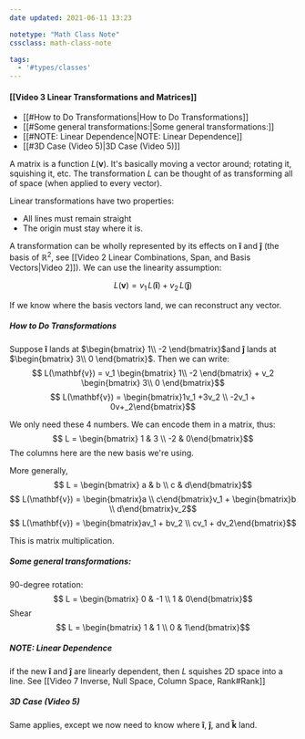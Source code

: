 ```yaml
---
date updated: 2021-06-11 13:23

notetype: "Math Class Note"
cssclass: math-class-note

tags:
  - '#types/classes'
---
```


#### [[Video 3 Linear Transformations and Matrices]]

- [[#How to Do Transformations|How to Do Transformations]]
- [[#Some general transformations:|Some general transformations:]]
- [[#NOTE: Linear Dependence|NOTE: Linear Dependence]]
- [[#3D Case (Video 5)|3D Case (Video 5)]]


A matrix is a function $L(\mathbf{v})$. It's basically moving a vector around; rotating it, squishing it, etc. 
The transformation $L$ can be thought of as transforming all of space (when applied to every vector). 

Linear transformations have two properties:
- All lines must remain straight
- The origin must stay where it is. 

A transformation can be wholly represented by its effects on $\mathbf{\hat{i}}$ and $\mathbf{\hat{j}}$ (the basis of $\mathbb{R}^2$, see [[Video 2 Linear Combinations, Span, and Basis Vectors|Video 2]]). We can use the linearity assumption:

$$ L(\mathbf{v}) = v_1 \, L(\mathbf{\hat{i}}) + v_2 \, L(\mathbf{\hat{j}})$$

If we know where the basis vectors land, we can reconstruct any vector. 

##### How to Do Transformations

Suppose $\mathbf{\hat{i}}$ lands at $\begin{bmatrix}  1\\ -2 \end{bmatrix}$and $\mathbf{\hat{j}}$ lands at $\begin{bmatrix}  3\\ 0 \end{bmatrix}$. Then we can write:
$$ L(\mathbf{v}) = v_1 \begin{bmatrix}  1\\ -2 \end{bmatrix} + v_2 \begin{bmatrix}  3\\ 0 \end{bmatrix}$$
$$ L(\mathbf{v}) = \begin{bmatrix}1v_1 +3v_2 \\ -2v_1 + 0v+_2\end{bmatrix}$$

We only need these 4 numbers. We can encode them in a matrix, thus: 
$$ L = \begin{bmatrix} 1 & 3 \\ -2 & 0\end{bmatrix}$$
The columns here are the new basis we're using. 

More generally, 
$$ L = \begin{bmatrix} a & b \\ c & d\end{bmatrix}$$
$$ L(\mathbf{v}) = \begin{bmatrix}a \\ c\end{bmatrix}v_1 + \begin{bmatrix}b \\ d\end{bmatrix}v_2$$
$$ L(\mathbf{v}) = \begin{bmatrix}av_1 + bv_2 \\ cv_1 + dv_2\end{bmatrix}$$

This is matrix multiplication.


##### Some general transformations: 
90-degree rotation:
$$ L = \begin{bmatrix} 0 & -1 \\ 1 & 0\end{bmatrix}$$
Shear
$$ L = \begin{bmatrix} 1 & 1 \\ 0 & 1\end{bmatrix}$$

##### NOTE: Linear Dependence 
if the new $\mathbf{\hat{i}}$ and $\mathbf{\hat{j}}$  are linearly dependent, then $L$ squishes 2D space into a line. See [[Video 7 Inverse, Null Space, Column Space, Rank#Rank]]

##### 3D Case (Video 5)

Same applies, except we now need to know where $\mathbf{\hat{i}}$,  $\mathbf{\hat{j}}$, and $\mathbf{\hat{k}}$ land.



